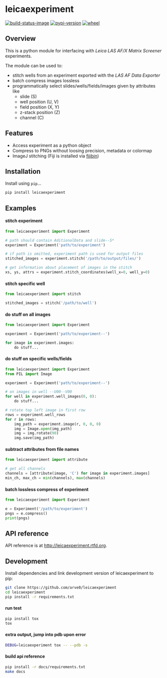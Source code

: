 # leicaexperiment

[![build-status-image]][travis]
[![pypi-version]][pypi]
[![wheel]][pypi]

## Overview
This is a python module for interfacing with *Leica LAS AF/X Matrix Screener*
experiments.

The module can be used to:

- stitch wells from an experiment exported with the *LAS AF Data Exporter*
- batch compress images lossless
- programmatically select slides/wells/fields/images given by attributes like
    - slide (S)
    - well position (U, V)
    - field position (X, Y)
    - z-stack position (Z)
    - channel (C)


## Features

- Access experiment as a python object
- Compress to PNGs without loosing precision, metadata or colormap
- ImageJ stitching (Fiji is installed via [fijibin](https://github.com/arve0/fijibin))


## Installation

Install using `pip`...

```bash
pip install leicaexperiment
```

## Examples

#### stitch experiment
```python
from leicaexperiment import Experiment

# path should contain AditionalData and slide--S*
experiment = Experiment('path/to/experiment')

# if path is omitted, experiment path is used for output files
stitched_images = experiment.stitch('/path/to/output/files/')

# get information about placement of images in the stitch
xs, ys, attrs = experiment.stitch_coordinates(well_x=0, well_y=0)
```

#### stitch specific well
```python
from leicaexperiment import stitch

stitched_images = stitch('/path/to/well')
```

#### do stuff on all images
```python
from leicaexperiment import Experiment

experiment = Experiment('path/to/experiment--')

for image in experiment.images:
    do stuff...
```

#### do stuff on specific wells/fields
```python
from leicaexperiment import Experiment
from PIL import Image

experiment = Experiment('path/to/experiment--')

# on images in well --U00--V00
for well in experiment.well_images(0, 0):
    do stuff...

# rotate top left image in first row
rows = experiment.well_rows
for r in rows:
    img_path = experiment.image(r, 0, 0, 0)
    img = Image.open(img_path)
    img = img.rotate(90)
    img.save(img_path)
```

#### subtract attributes from file names
```python
from leicaexperiment import attribute

# get all channels
channels = [attribute(image, 'C') for image in experiment.images]
min_ch, max_ch = min(channels), max(channels)
```

#### batch lossless compress of experiment
```python
from leicaexperiment import Experiment

e = Experiment('/path/to/experiment')
pngs = e.compress()
print(pngs)
```


## API reference

API reference is at http://leicaexperiment.rtfd.org.


## Development
Install dependencies and link development version of leicaexperiment to pip:
```bash
git clone https://github.com/arve0/leicaexperiment
cd leicaexperiment
pip install -r requirements.txt
```

#### run test
```bash
pip install tox
tox
```

#### extra output, jump into pdb upon error
```bash
DEBUG=leicaexperiment tox -- --pdb -s
```

#### build api reference
```bash
pip install -r docs/requirements.txt
make docs
```



[build-status-image]: https://secure.travis-ci.org/arve0/leicaexperiment.png?branch=master
[travis]: http://travis-ci.org/arve0/leicaexperiment?branch=master
[pypi-version]: https://pypip.in/version/leicaexperiment/badge.svg
[pypi]: https://pypi.python.org/pypi/leicaexperiment
[wheel]: https://pypip.in/wheel/leicaexperiment/badge.svg
